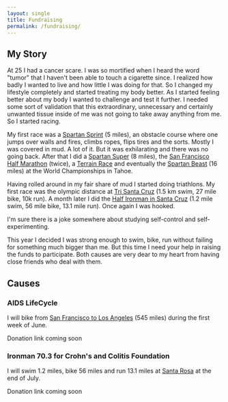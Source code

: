 ```yaml
---
layout: single
title: Fundraising
permalink: /fundraising/
---
```


## My Story

At 25 I had a cancer scare. I was so mortified when I heard the word "tumor" that I haven't been able to touch a cigarette since. I realized how badly I wanted to live and how little I was doing for that. So I changed my lifestyle completely and started treating my body better. As I started feeling better about my body I wanted to challenge and test it further. I needed some sort of validation that this extraordinary, unnecessary and certainly unwanted tissue inside of me was not going to take away anything from me. So I started racing.

My first race was a [Spartan Sprint](https://www.spartan.com/en/race/detail/3926/overview) (5 miles), an obstacle course where one jumps over walls and fires, climbs ropes, flips tires and the sorts. Mostly I was covered in mud. A lot of it. But it was exhilarating and there was no going back. After that I did a [Spartan Super](https://www.spartan.com/en/race/detail/4236/overview) (8 miles), the [San Francisco Half Marathon](http://www.thesfmarathon.com/) (twice), a [Terrain Race](http://terrainrace.com/) and eventually the [Spartan Beast](https://www.spartan.com/en/race/detail/3690/overview) (16 miles) at the World Championships in Tahoe.

Having rolled around in my fair share of mud I started doing triathlons. My first race was the olympic distance at [Tri Santa Cruz](http://www.finishlineproduction.com/events/triathlon/TriSantaCruz/TriSantaCruz.html) (1.5 km swim, 27 mile bike, 10k run). A month later I did the [Half Ironman in Santa Cruz](http://www.ironman.com/triathlon/events/americas/ironman-70.3/santa-cruz.aspx) (1.2 mile swim, 56 mile bike, 13.1 mile run). Once again I was hooked.  

I'm sure there is a joke somewhere about studying self-control and self-experimenting.

This year I decided I was strong enough to swim, bike, run without failing for something much bigger than me. But this time I need your help in raising the funds to participate. Both causes are very dear to my heart from having close friends who deal with them.

## Causes

### AIDS LifeCycle

I will bike from [San Francisco to Los Angeles](https://www.aidslifecycle.org/) (545 miles) during the first week of June.

Donation link coming soon

### Ironman 70.3 for Crohn's and Colitis Foundation

I will swim 1.2 miles, bike 56 miles and run 13.1 miles at [Santa Rosa](http://www.ironman.com/triathlon/events/americas/ironman-70.3/santa-rosa.aspx) at the end of July.

Donation link coming soon
